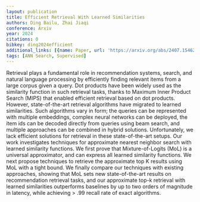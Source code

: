 ```yaml
---
layout: publication
title: Efficient Retrieval With Learned Similarities
authors: Ding Bailu, Zhai Jiaqi
conference: Arxiv
year: 2024
citations: 0
bibkey: ding2024efficient
additional_links: [{name: Paper, url: 'https://arxiv.org/abs/2407.15462'}]
tags: [ANN Search, Supervised]
---
```

Retrieval plays a fundamental role in recommendation systems, search, and
natural language processing by efficiently finding relevant items from a large
corpus given a query. Dot products have been widely used as the similarity
function in such retrieval tasks, thanks to Maximum Inner Product Search (MIPS)
that enabled efficient retrieval based on dot products. However,
state-of-the-art retrieval algorithms have migrated to learned similarities.
Such algorithms vary in form; the queries can be represented with multiple
embeddings, complex neural networks can be deployed, the item ids can be
decoded directly from queries using beam search, and multiple approaches can be
combined in hybrid solutions. Unfortunately, we lack efficient solutions for
retrieval in these state-of-the-art setups. Our work investigates techniques
for approximate nearest neighbor search with learned similarity functions. We
first prove that Mixture-of-Logits (MoL) is a universal approximator, and can
express all learned similarity functions. We next propose techniques to
retrieve the approximate top K results using MoL with a tight bound. We finally
compare our techniques with existing approaches, showing that MoL sets new
state-of-the-art results on recommendation retrieval tasks, and our approximate
top-k retrieval with learned similarities outperforms baselines by up to two
orders of magnitude in latency, while achieving > .99 recall rate of exact
algorithms.